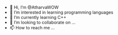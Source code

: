 - 👋 Hi, I’m @AtharvaWOW
- 👀 I’m interested in learning programming languages
- 🌱 I’m currently learning C++
- 💞️ I’m looking to collaborate on ...
- 📫 How to reach me ...

<!---
AtharvaWOW/AtharvaWOW is a ✨ special ✨ repository because its `README.md` (this file) appears on your GitHub profile.
You can click the Preview link to take a look at your changes.
--->
